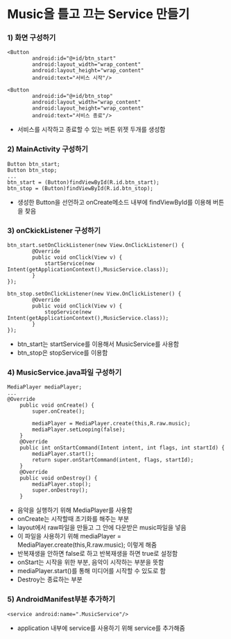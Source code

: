 # Music을 틀고 끄는 Service 만들기
### 1) 화면 구성하기
```
<Button
        android:id="@+id/btn_start"
        android:layout_width="wrap_content"
        android:layout_height="wrap_content"
        android:text="서비스 시작"/>

<Button
        android:id="@+id/btn_stop"
        android:layout_width="wrap_content"
        android:layout_height="wrap_content"
        android:text="서비스 종료"/>
```
- 서비스를 시작하고 종료할 수 있는 버튼 위젯 두개를 생성함

### 2) MainActivity 구성하기
```
Button btn_start;
Button btn_stop;
...
btn_start = (Button)findViewById(R.id.btn_start);
btn_stop = (Button)findViewById(R.id.btn_stop);
```
- 생성한 Button을 선언하고 onCreate메소드 내부에 findViewById를 이용해 버튼을 찾음

### 3) onCkickListener 구성하기
```
btn_start.setOnClickListener(new View.OnClickListener() {
        @Override
        public void onClick(View v) {
            startService(new Intent(getApplicationContext(),MusicService.class));
        }
});

btn_stop.setOnClickListener(new View.OnClickListener() {
        @Override
        public void onClick(View v) {
            stopService(new Intent(getApplicationContext(),MusicService.class));
        }
});
```
- btn_start는 startService를 이용해서 MusicService를 사용함
- btn_stop은 stopService를 이용함

### 4) MusicService.java파일 구성하기
```
MediaPlayer mediaPlayer;
...
@Override
    public void onCreate() {
        super.onCreate();

        mediaPlayer = MediaPlayer.create(this,R.raw.music);
        mediaPlayer.setLooping(false);
    }
    @Override
    public int onStartCommand(Intent intent, int flags, int startId) {
        mediaPlayer.start();
        return super.onStartCommand(intent, flags, startId);
    }
    @Override
    public void onDestroy() {
        mediaPlayer.stop();
        super.onDestroy();
    }
```
- 음악을 실행하기 위해 MediaPlayer를 사용함
- onCreate는 시작할때 초기화를 해주는 부분
- layout에서 raw파일을 만들고 그 안에 다운받은 music파일을 넣음
- 이 파일을 사용하기 위해 mediaPlayer = MediaPlayer.create(this,R.raw.music); 이렇게 해줌
- 반복재생을 안하면 false로 하고 반복재생을 하면 true로 설정함
- onStart는 시작을 위한 부분, 음악이 시작하는 부분을 뜻함
- mediaPlayer.start()를 통해 미디어를 시작할 수 있도로 함
- Destroy는 종료하는 부분

### 5) AndroidManifest부분 추가하기
```
<service android:name=".MusicService"/>
```
- application 내부에 service를 사용하기 위해 service를 추가해줌
